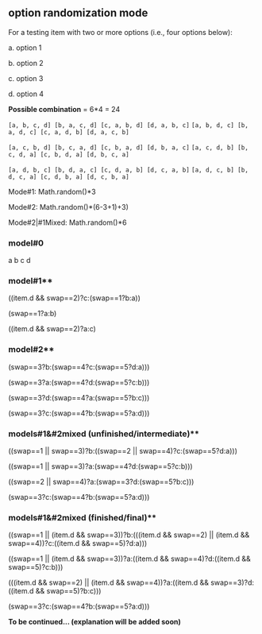 ## option randomization mode

For a testing item with two or more options (i.e., four options below):

a. option 1

b. option 2

c. option 3

d. option 4

**Possible combination** = 6*4 = 24

`[a, b, c, d] [b, a, c, d] [c, a, b, d] [d, a, b, c]`
`[a, b, d, c] [b, a, d, c] [c, a, d, b] [d, a, c, b]`

`[a, c, b, d] [b, c, a, d] [c, b, a, d] [d, b, a, c]`
`[a, c, d, b] [b, c, d, a] [c, b, d, a] [d, b, c, a]`

`[a, d, b, c] [b, d, a, c] [c, d, a, b] [d, c, a, b]`
`[a, d, c, b] [b, d, c, a] [c, d, b, a] [d, c, b, a]`

Mode#1: Math.random()*3

Mode#2: Math.random()*(6-3+1)+3)

Mode#2|#1Mixed: Math.random()*6

### model#0

a
b
c
d

### model#1**

((item.d && swap==2)?c:(swap==1?b:a))

(swap==1?a:b)

((item.d && swap==2)?a:c)

### model#2**

(swap==3?b:(swap==4?c:(swap==5?d:a)))

(swap==3?a:(swap==4?d:(swap==5?c:b)))

(swap==3?d:(swap==4?a:(swap==5?b:c)))

(swap==3?c:(swap==4?b:(swap==5?a:d)))

### models#1&#2mixed (unfinished/intermediate)**

((swap==1 || swap==3)?b:((swap==2 || swap==4)?c:(swap==5?d:a)))

((swap==1 || swap==3)?a:(swap==4?d:(swap==5?c:b)))

((swap==2 || swap==4)?a:(swap==3?d:(swap==5?b:c)))

(swap==3?c:(swap==4?b:(swap==5?a:d)))

### models#1&#2mixed (finished/final)**

((swap==1 || (item.d && swap==3))?b:(((item.d && swap==2) || (item.d && swap==4))?c:((item.d && swap==5)?d:a)))

((swap==1 || (item.d && swap==3))?a:((item.d && swap==4)?d:((item.d && swap==5)?c:b)))

(((item.d && swap==2) || (item.d && swap==4))?a:((item.d && swap==3)?d:((item.d && swap==5)?b:c)))

(swap==3?c:(swap==4?b:(swap==5?a:d)))

**To be continued... (explanation will be added soon)**

